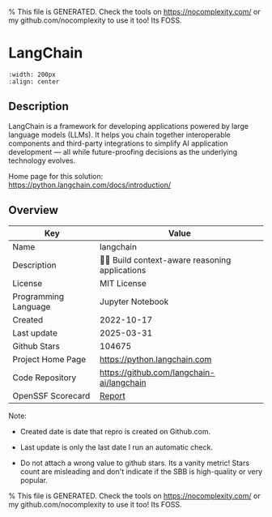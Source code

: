 
% This file is GENERATED. Check the tools on https://nocomplexity.com/ or my github.com/nocomplexity to use it too! Its FOSS. 

# LangChain


```{image} https://github.com/langchain-ai/langchain/raw/master/docs/static/img/logo-dark.svg 
:width: 200px 
:align: center 
```

## Description 

LangChain is a framework for developing applications powered by large language models (LLMs). It helps you chain together interoperable components and third-party integrations to simplify AI application development — all while future-proofing decisions as the underlying technology evolves.

Home page for this solution: https://python.langchain.com/docs/introduction/ 

## Overview 

| Key | Value |
| --- | --- |
| Name | langchain |
| Description | 🦜🔗 Build context-aware reasoning applications |
| License | MIT License |
| Programming Language | Jupyter Notebook |
| Created | 2022-10-17 |
| Last update | 2025-03-31 |
| Github Stars | 104675 |
| Project Home Page | https://python.langchain.com |
| Code Repository | https://github.com/langchain-ai/langchain |
| OpenSSF Scorecard | [Report](https://securityscorecards.dev/viewer/?uri=github.com/langchain-ai/langchain) |

Note:
 - Created date is date that repro is created on Github.com. 

- Last update is only the last date I run an automatic check. 

- Do not attach a wrong value to github stars. Its a vanity metric! Stars count are misleading and 
don't indicate if the SBB is high-quality or very popular.

% This file is GENERATED. Check the tools on https://nocomplexity.com/ or my github.com/nocomplexity to use it too! Its FOSS. 

